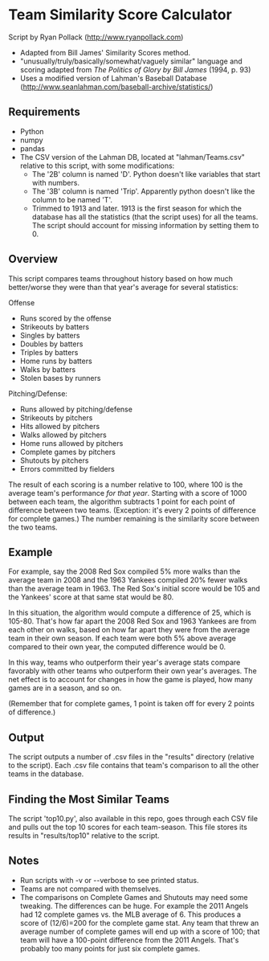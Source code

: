 Team Similarity Score Calculator
================================

Script by Ryan Pollack (http://www.ryanpollack.com)
- Adapted from Bill James' Similarity Scores method.
- "unusually/truly/basically/somewhat/vaguely similar" language and scoring adapted from *The Politics of Glory by Bill James* (1994, p. 93) 
- Uses a modified version of Lahman's Baseball Database (http://www.seanlahman.com/baseball-archive/statistics/)

Requirements
------------

- Python
- numpy
- pandas
- The CSV version of the Lahman DB, located at "lahman/Teams.csv" relative to this script, with some modifications:
    - The '2B' column is named 'D'. Python doesn't like variables that start with numbers.
    - The '3B' column is named 'Trip'. Apparently python doesn't like the column to be named 'T'.
    - Trimmed to 1913 and later. 1913 is the first season for which the database has all the statistics (that the script uses) for all the teams. The script should account for missing information by setting them to 0.



Overview
--------
This script compares teams throughout history based on how much better/worse they were than that year's average for several statistics:

Offense

- Runs scored by the offense
- Strikeouts by batters
- Singles by batters
- Doubles by batters
- Triples by batters
- Home runs by batters
- Walks by batters
- Stolen bases by runners

Pitching/Defense:

- Runs allowed by pitching/defense
- Strikeouts by pitchers
- Hits allowed by pitchers
- Walks allowed by pitchers
- Home runs allowed by pitchers
- Complete games by pitchers
- Shutouts by pitchers
- Errors committed by fielders

The result of each scoring is a number relative to 100, where 100 is the average team's performance *for that year*. Starting with a score of 1000 between each team, the algorithm subtracts 1 point for each point of difference between two teams. (Exception: it's every 2 points of difference for complete games.) The number remaining is the similarity score between the two teams.

Example
-------

For example, say the 2008 Red Sox compiled 5% more walks than the average team in 2008 and the 1963 Yankees compiled 20% fewer walks than the average team in 1963. The Red Sox's initial score would be 105 and the Yankees' score at that same stat would be 80.

In this situation, the algorithm would compute a difference of 25, which is 105-80. That's how far apart the 2008 Red Sox and 1963 Yankees are from each other on walks, based on how far apart they were from the average team in their own season. If each team were both 5% above average compared to their own year, the computed difference would be 0.

In this way, teams who outperform their year's average stats compare favorably with other teams who outperform their own year's averages. The net effect is to account for changes in how the game is played, how many games are in a season, and so on.

(Remember that for complete games, 1 point is taken off for every 2 points of difference.) 

Output
------
The script outputs a number of .csv files in the "results" directory (relative to the script). Each .csv file contains that team's comparison to all the other teams in the database. 

Finding the Most Similar Teams
------------------------------
The script 'top10.py', also available in this repo, goes through each CSV file and pulls out the top 10 scores for each team-season. This file stores its results in "results/top10" relative to the script. 

Notes
-----
- Run scripts with -v or --verbose to see printed status.
- Teams are not compared with themselves.
- The comparisons on Complete Games and Shutouts may need some tweaking. The differences can be huge. For example the 2011 Angels had 12 complete games vs. the MLB average of 6. This produces a score of (12/6)=200 for the complete game stat. Any team that threw an average number of complete games will end up with a score of 100; that team will have a 100-point difference from the 2011 Angels. That's probably too many points for just six complete games.  